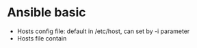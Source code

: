 # Ansible basic

<ul>
	<li>Hosts config file: default in /etc/host, can set by -i parameter</li>
 <li>Hosts file contain</li>